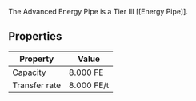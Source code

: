 The Advanced Energy Pipe is a Tier III [[Energy Pipe]].

## Properties
|Property|Value|
|--------|-----|
|Capacity|8.000 FE|
|Transfer rate|8.000 FE/t|